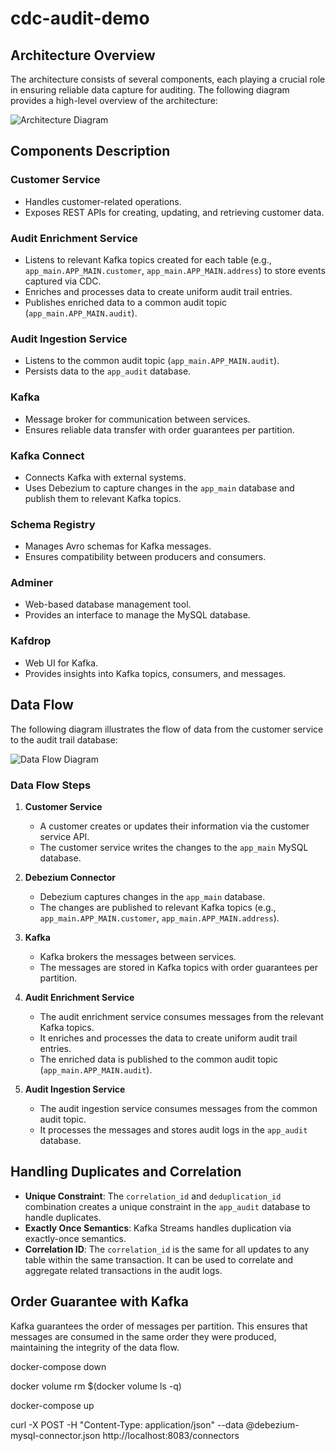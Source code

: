# cdc-audit-demo

## Architecture Overview

The architecture consists of several components, each playing a crucial role in ensuring reliable data capture for auditing. The following diagram provides a high-level overview of the architecture:

![Architecture Diagram](https://via.placeholder.com/800x400?text=Architecture+Diagram)

## Components Description

### Customer Service

- Handles customer-related operations.
- Exposes REST APIs for creating, updating, and retrieving customer data.

### Audit Enrichment Service

- Listens to relevant Kafka topics created for each table (e.g., `app_main.APP_MAIN.customer`, `app_main.APP_MAIN.address`) to store events captured via CDC.
- Enriches and processes data to create uniform audit trail entries.
- Publishes enriched data to a common audit topic (`app_main.APP_MAIN.audit`).

### Audit Ingestion Service

- Listens to the common audit topic (`app_main.APP_MAIN.audit`).
- Persists data to the `app_audit` database.

### Kafka

- Message broker for communication between services.
- Ensures reliable data transfer with order guarantees per partition.

### Kafka Connect

- Connects Kafka with external systems.
- Uses Debezium to capture changes in the `app_main` database and publish them to relevant Kafka topics.

### Schema Registry

- Manages Avro schemas for Kafka messages.
- Ensures compatibility between producers and consumers.

### Adminer

- Web-based database management tool.
- Provides an interface to manage the MySQL database.

### Kafdrop

- Web UI for Kafka.
- Provides insights into Kafka topics, consumers, and messages.

## Data Flow

The following diagram illustrates the flow of data from the customer service to the audit trail database:

![Data Flow Diagram](https://via.placeholder.com/800x400?text=Data+Flow+Diagram)

### Data Flow Steps

1. **Customer Service**
   - A customer creates or updates their information via the customer service API.
   - The customer service writes the changes to the `app_main` MySQL database.

2. **Debezium Connector**
   - Debezium captures changes in the `app_main` database.
   - The changes are published to relevant Kafka topics (e.g., `app_main.APP_MAIN.customer`, `app_main.APP_MAIN.address`).

3. **Kafka**
   - Kafka brokers the messages between services.
   - The messages are stored in Kafka topics with order guarantees per partition.

4. **Audit Enrichment Service**
   - The audit enrichment service consumes messages from the relevant Kafka topics.
   - It enriches and processes the data to create uniform audit trail entries.
   - The enriched data is published to the common audit topic (`app_main.APP_MAIN.audit`).

5. **Audit Ingestion Service**
   - The audit ingestion service consumes messages from the common audit topic.
   - It processes the messages and stores audit logs in the `app_audit` database.

## Handling Duplicates and Correlation

- **Unique Constraint**: The `correlation_id` and `deduplication_id` combination creates a unique constraint in the `app_audit` database to handle duplicates.
- **Exactly Once Semantics**: Kafka Streams handles duplication via exactly-once semantics.
- **Correlation ID**: The `correlation_id` is the same for all updates to any table within the same transaction. It can be used to correlate and aggregate related transactions in the audit logs.

## Order Guarantee with Kafka

Kafka guarantees the order of messages per partition. This ensures that messages are consumed in the same order they were produced, maintaining the integrity of the data flow.

docker-compose down

docker volume rm $(docker volume ls -q)

docker-compose up

curl -X POST -H "Content-Type: application/json" --data @debezium-mysql-connector.json http://localhost:8083/connectors
